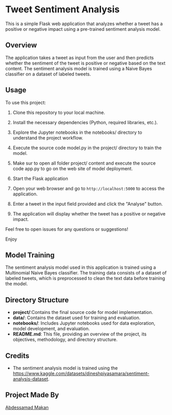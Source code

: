 # Tweet Sentiment Analysis

This is a simple Flask web application that analyzes whether a tweet has a positive or negative impact using a pre-trained sentiment analysis model.

## Overview

The application takes a tweet as input from the user and then predicts whether the sentiment of the tweet is positive or negative based on the text content. The sentiment analysis model is trained using a Naive Bayes classifier on a dataset of labeled tweets.

## Usage

To use this project:

1. Clone this repository to your local machine.
 
2. Install the necessary dependencies (Python, required libraries, etc.).
 
3. Explore the Jupyter notebooks in the notebooks/ directory to understand the project workflow.

4. Execute the source code model.py in the project/ directory to train the model.

5. Make sur to open all folder project/ content and execute the source code app.py to go on the web site of model deployment.

6. Start the Flask application 

7. Open your web browser and go to `http://localhost:5000` to access the application.

8. Enter a tweet in the input field provided and click the "Analyse" button.

9. The application will display whether the tweet has a positive or negative impact.

Feel free to open issues for any questions or suggestions!

Enjoy

## Model Training

The sentiment analysis model used in this application is trained using a Multinomial Naive Bayes classifier. The training data consists of a dataset of labeled tweets, which is preprocessed to clean the text data before training the model.

## Directory Structure

- **project/**:Contains the final source code for model implementation.
- **data/**: Contains the dataset used for training and evaluation.
- **notebooks/**: Includes Jupyter notebooks used for data exploration, model development, and evaluation.
- **README.md**: This file, providing an overview of the project, its objectives, methodology, and directory structure.

## Credits

- The sentiment analysis model is trained using the https://www.kaggle.com/datasets/dineshpiyasamara/sentiment-analysis-dataset.

## Project Made By

[Abdessamad Makan](https://github.com/abdessamad-makan)
